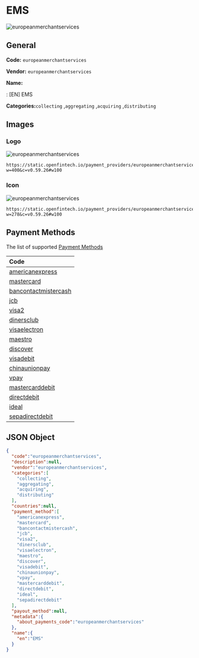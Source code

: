 
# EMS 
![europeanmerchantservices](https://static.openfintech.io/payment_providers/europeanmerchantservices/logo.png?w=400&c=v0.59.26#w100)  

## General 
 
**Code:** `europeanmerchantservices` 
 
**Vendor:** `europeanmerchantservices` 
 
**Name:** 
 
:	[EN] EMS 
 
**Categories:**`collecting` ,`aggregating` ,`acquiring` ,`distributing` 
 

## Images 

### Logo 
 
![europeanmerchantservices](https://static.openfintech.io/payment_providers/europeanmerchantservices/logo.png?w=400&c=v0.59.26#w100)  

```
https://static.openfintech.io/payment_providers/europeanmerchantservices/logo.png?w=400&c=v0.59.26#w100
```  

### Icon 
 
![europeanmerchantservices](https://static.openfintech.io/payment_providers/europeanmerchantservices/icon.png?w=278&c=v0.59.26#w100)  

```
https://static.openfintech.io/payment_providers/europeanmerchantservices/icon.png?w=278&c=v0.59.26#w100
```  

## Payment Methods 
 
The list of supported [Payment Methods](#) 

|Code| 
|:---| 
|[americanexpress](/payment-methods/americanexpress)| 
|[mastercard](/payment-methods/mastercard)| 
|[bancontactmistercash](/payment-methods/bancontactmistercash)| 
|[jcb](/payment-methods/jcb)| 
|[visa2](/payment-methods/visa2)| 
|[dinersclub](/payment-methods/dinersclub)| 
|[visaelectron](/payment-methods/visaelectron)| 
|[maestro](/payment-methods/maestro)| 
|[discover](/payment-methods/discover)| 
|[visadebit](/payment-methods/visadebit)| 
|[chinaunionpay](/payment-methods/chinaunionpay)| 
|[vpay](/payment-methods/vpay)| 
|[mastercarddebit](/payment-methods/mastercarddebit)| 
|[directdebit](/payment-methods/directdebit)| 
|[ideal](/payment-methods/ideal)| 
|[sepadirectdebit](/payment-methods/sepadirectdebit)| 
 

## JSON Object 

```json
{
  "code":"europeanmerchantservices",
  "description":null,
  "vendor":"europeanmerchantservices",
  "categories":[
    "collecting",
    "aggregating",
    "acquiring",
    "distributing"
  ],
  "countries":null,
  "payment_method":[
    "americanexpress",
    "mastercard",
    "bancontactmistercash",
    "jcb",
    "visa2",
    "dinersclub",
    "visaelectron",
    "maestro",
    "discover",
    "visadebit",
    "chinaunionpay",
    "vpay",
    "mastercarddebit",
    "directdebit",
    "ideal",
    "sepadirectdebit"
  ],
  "payout_method":null,
  "metadata":{
    "about_payments_code":"europeanmerchantservices"
  },
  "name":{
    "en":"EMS"
  }
}
```  
